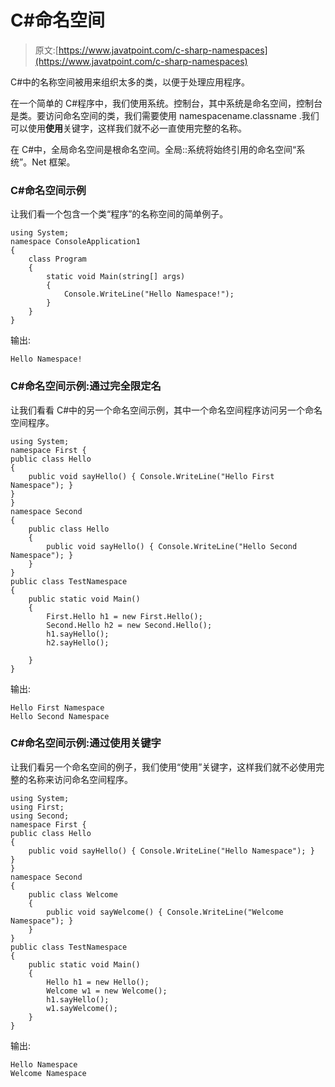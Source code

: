 # C#命名空间

> 原文:[https://www.javatpoint.com/c-sharp-namespaces](https://www.javatpoint.com/c-sharp-namespaces)

C#中的名称空间被用来组织太多的类，以便于处理应用程序。

在一个简单的 C#程序中，我们使用系统。控制台，其中系统是命名空间，控制台是类。要访问命名空间的类，我们需要使用 namespacename.classname .我们可以使用**使用**关键字，这样我们就不必一直使用完整的名称。

在 C#中，全局命名空间是根命名空间。全局::系统将始终引用的命名空间“系统”。Net 框架。

### C#命名空间示例

让我们看一个包含一个类“程序”的名称空间的简单例子。

```
using System;
namespace ConsoleApplication1
{
    class Program
    {
        static void Main(string[] args)
        {
            Console.WriteLine("Hello Namespace!");
        }
    }
}

```

输出:

```
Hello Namespace!

```

### C#命名空间示例:通过完全限定名

让我们看看 C#中的另一个命名空间示例，其中一个命名空间程序访问另一个命名空间程序。

```
using System;
namespace First {
public class Hello
{
    public void sayHello() { Console.WriteLine("Hello First Namespace"); }
}
}
namespace Second
{
    public class Hello
    {
        public void sayHello() { Console.WriteLine("Hello Second Namespace"); }
    }
}
public class TestNamespace
{
    public static void Main()
    {
        First.Hello h1 = new First.Hello();
        Second.Hello h2 = new Second.Hello();
        h1.sayHello();
        h2.sayHello();

    }
}

```

输出:

```
Hello First Namespace
Hello Second Namespace

```

### C#命名空间示例:通过使用关键字

让我们看另一个命名空间的例子，我们使用“使用”关键字，这样我们就不必使用完整的名称来访问命名空间程序。

```
using System;
using First;
using Second;
namespace First {
public class Hello
{
    public void sayHello() { Console.WriteLine("Hello Namespace"); }
}
}
namespace Second
{
    public class Welcome
    {
        public void sayWelcome() { Console.WriteLine("Welcome Namespace"); }
    }
}
public class TestNamespace
{
    public static void Main()
    {
        Hello h1 = new Hello();
        Welcome w1 = new Welcome();
        h1.sayHello();
        w1.sayWelcome();
    }
}

```

输出:

```
Hello Namespace
Welcome Namespace

```